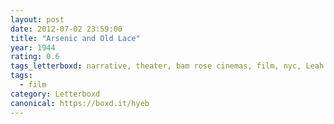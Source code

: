 ```yaml
---
layout: post 
date: 2012-07-02 23:59:00
title: "Arsenic and Old Lace"
year: 1944
rating: 0.6
tags_letterboxd: narrative, theater, bam rose cinemas, film, nyc, Leah
tags:
  - film
category: Letterboxd
canonical: https://boxd.it/hyeb
---
```

